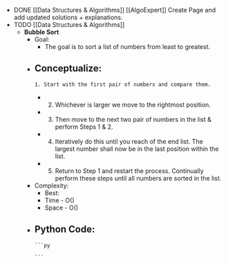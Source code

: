 - DONE [[Data Structures & Algorithms]] [[AlgoExpert]] Create Page and add updated solutions + explanations.
- TODO [[Data Structures & Algorithms]]
	- **Bubble Sort**
		- Goal:
			- The goal is to sort a list of numbers from least to greatest.
		- Conceptualize:
			-
			  1. Start with the first pair of numbers and compare them.
			-
			  2. Whichever is larger we move to the rightmost position.
			-
			  3. Then move to the next two pair of numbers in the list & perform Steps 1 & 2.
			-
			  4. Iteratively do this until you reach of the end list. The largest number shall now be in the last position within the list.
			-
			  5. Return to Step 1 and restart the process. Continually perform these steps until all numbers are sorted in the list.
		- Complexity:
			- Best:
			- Time - O()
			- Space - O()
		- Python Code:
			-
			  ```py
			  
			  ```